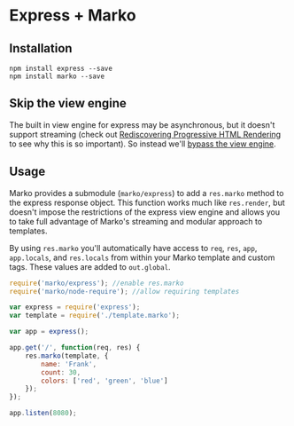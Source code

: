 Express + Marko
=====================

## Installation

```
npm install express --save
npm install marko --save
```

## Skip the view engine

The built in view engine for express may be asynchronous, but it doesn't support streaming (check out [Rediscovering Progressive HTML Rendering](http://www.ebaytechblog.com/2014/12/08/async-fragments-rediscovering-progressive-html-rendering-with-marko/) to see why this is so important).  So instead we'll [bypass the view engine](https://strongloop.com/strongblog/bypassing-express-view-rendering-for-speed-and-modularity/).

## Usage

Marko provides a submodule (`marko/express`) to add a `res.marko` method to the express response object.  This function works much like `res.render`, but doesn't impose the restrictions of the express view engine and allows you to take full advantage of Marko's streaming and modular approach to templates.  

By using `res.marko` you'll automatically have access to `req`, `res`, `app`, `app.locals`, and `res.locals` from within your Marko template and custom tags.  These values are added to `out.global`.

```javascript
require('marko/express'); //enable res.marko
require('marko/node-require'); //allow requiring templates

var express = require('express');
var template = require('./template.marko');

var app = express();

app.get('/', function(req, res) {
    res.marko(template, {
        name: 'Frank',
        count: 30,
        colors: ['red', 'green', 'blue']
    });
});

app.listen(8080);
```
